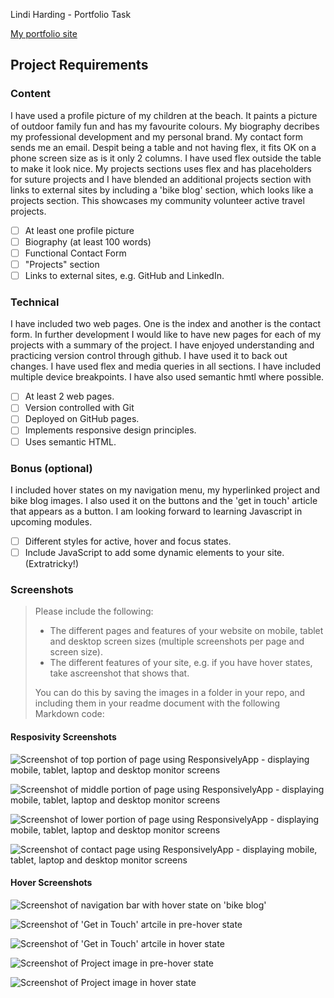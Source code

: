 Lindi Harding - Portfolio Task

[My portfolio site]( https://Lyndallh.github.io )

## Project Requirements

### Content
I have used a profile picture of my children at the beach. It paints a picture of outdoor family fun and has my favourite colours. My biography decribes my professional development and my personal brand. My contact form sends me an email. Despit being a table and not having flex, it fits OK on a phone screen size as is it only 2 columns. I have used flex outside the table to make it look nice. My projects sections uses flex and has placeholders for suture projects and I have blended an additional projects section with links to external sites by including a 'bike blog' section, which looks like a projects section. This showcases my community volunteer active travel projects.

- [ ] At least one profile picture
- [ ] Biography (at least 100 words)
- [ ] Functional Contact Form
- [ ] "Projects" section
- [ ] Links to external sites, e.g. GitHub and LinkedIn.

### Technical
I have included two web pages. One is the index and another is the contact form. In further development I would like to have new pages for each of my projects with a summary of the project. I have enjoyed understanding and practicing version control through github. I have used it to back out changes. I have used flex and media queries in all sections. I have included multiple device breakpoints. I have also used semantic hmtl where possible.

- [ ] At least 2 web pages.
- [ ] Version controlled with Git
- [ ] Deployed on GitHub pages.
- [ ] Implements responsive design principles.
- [ ] Uses semantic HTML.

### Bonus (optional)
I included hover states on my navigation menu, my hyperlinked project and bike blog images. I also used it on the buttons and the 'get in touch' article that appears as a button. I am looking forward to learning Javascript in upcoming modules.

- [ ] Different styles for active, hover and focus states.
- [ ] Include JavaScript to add some dynamic elements to your site. (Extratricky!)

### Screenshots
> Please include the following:
> - The different pages and features of your website on mobile, tablet and desktop screen sizes (multiple screenshots per page and screen size).
> - The different features of your site, e.g. if you have hover states, take ascreenshot that shows that.
>
> You can do this by saving the images in a folder in your repo, and including them in your readme document with the following Markdown code:

#### Resposivity Screenshots

![ Screenshot of top portion of page using ResponsivelyApp - displaying mobile, tablet, laptop and desktop monitor screens]( images/responsive-1.png )

![ Screenshot of middle portion of page using ResponsivelyApp - displaying mobile, tablet, laptop and desktop monitor screens]( images/responsive-2.png )

![ Screenshot of lower portion of page using ResponsivelyApp - displaying mobile, tablet, laptop and desktop monitor screens]( images/responsive-3.png )

![ Screenshot of contact page using ResponsivelyApp - displaying mobile, tablet, laptop and desktop monitor screens]( images/responsive-contact.png )

#### Hover Screenshots

![ Screenshot of navigation bar with hover state on 'bike blog']( images/hover-nav.png )

![ Screenshot of 'Get in Touch' artcile in pre-hover state]( images/sans-hover-getintouch.png )

![ Screenshot of 'Get in Touch' artcile in hover state]( images/hover-getintouch.png )

![ Screenshot of Project image in pre-hover state]( images/sans-hover-project.png )

![ Screenshot of Project image in hover state]( images/hover-project.png )